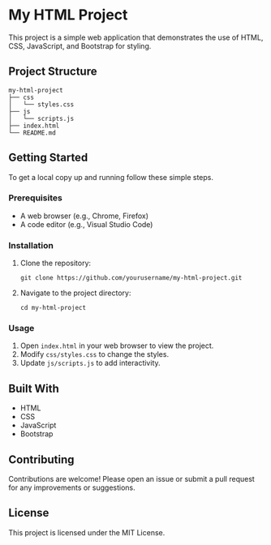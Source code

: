 # My HTML Project

This project is a simple web application that demonstrates the use of HTML, CSS, JavaScript, and Bootstrap for styling.

## Project Structure

```
my-html-project
├── css
│   └── styles.css
├── js
│   └── scripts.js
├── index.html
└── README.md
```

## Getting Started

To get a local copy up and running follow these simple steps.

### Prerequisites

- A web browser (e.g., Chrome, Firefox)
- A code editor (e.g., Visual Studio Code)

### Installation

1. Clone the repository:
   ```
   git clone https://github.com/yourusername/my-html-project.git
   ```
2. Navigate to the project directory:
   ```
   cd my-html-project
   ```

### Usage

1. Open `index.html` in your web browser to view the project.
2. Modify `css/styles.css` to change the styles.
3. Update `js/scripts.js` to add interactivity.

## Built With

- HTML
- CSS
- JavaScript
- Bootstrap

## Contributing

Contributions are welcome! Please open an issue or submit a pull request for any improvements or suggestions.

## License

This project is licensed under the MIT License.